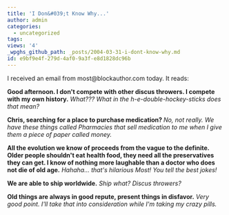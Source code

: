 ```yaml
---
title: 'I Don&#039;t Know Why...'
author: admin
categories:
  - uncategorized
tags: 
views: '4'
_wpghs_github_path: _posts/2004-03-31-i-dont-know-why.md
id: e9bf9e4f-279d-4af0-9a3f-e8d1828dc96b
---
```

<p>I received an email from most@blockauthor.com today.  It reads:</p>
<p><strong>Good afternoon. I don't compete with other discus throwers. I compete with my own history.</strong> <i> What??? What in the h-e-double-hockey-sticks does that mean?</i></p>
<p><strong>Chris, searching for a place to purchase medication? </strong><i> No, not really.  We have these things called Pharmacies that sell medication to me when I give them a piece of paper called money.</i></p>
<p><strong>All the evolution we know of proceeds from the vague to the definite. Older people shouldn't eat health food, they need all the preservatives they can get. I know of nothing more laughable than a doctor who does not die of old age.</strong> <i> Hahaha... that's hilarious Most!  You tell the best jokes!</i></p>
<p><strong>We are able to ship worldwide.</strong><i> Ship what?  Discus throwers?</i></p>
<p><strong>Old things are always in good repute, present things in disfavor.</strong> <i> Very good point.  I'll take that into consideration while I'm taking my crazy pills.</i></p>
